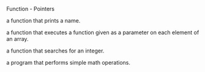 Function - Pointers

a function that prints a name.

a function that executes a function given as a parameter on each element of an array.

a function that searches for an integer.

a program that performs simple math operations.
